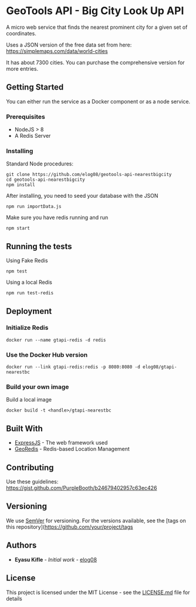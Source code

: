 # GeoTools API - Big City Look Up API
A micro web service that finds the nearest prominent city for a given set of coordinates.

Uses a JSON version of the free data set from here: 
https://simplemaps.com/data/world-cities

It has about 7300 cities.
You can purchase the comprehensive version for more entries.

## Getting Started
You can either run the service as a Docker component or as a node service.

### Prerequisites

* NodeJS > 8
* A Redis Server

### Installing

Standard Node procedures:

```
git clone https://github.com/elog08/geotools-api-nearestbigcity
cd geotools-api-nearestbigcity
npm install
```

After installing, you need to seed your database with the JSON

```
npm run importData.js
```

Make sure you have redis running and run

```
npm start
```
## Running the tests

Using Fake Redis
```
npm test 
```

Using a local Redis
```
npm run test-redis
```

## Deployment


### Initialize Redis

```
docker run --name gtapi-redis -d redis
```

### Use the Docker Hub version
```
docker run --link gtapi-redis:redis -p 8080:8080 -d elog08/gtapi-nearestbc
```

### Build your own image

Build a local image

```
docker build -t <handle>/gtapi-nearestbc
```


## Built With

* [ExpressJS](https://github.com/expressjs/express) - The web framework used
* [GeoRedis](https://github.com/arjunmehta/node-georedis) - Redis-based Location Management

## Contributing
Use these guidelines: https://gist.github.com/PurpleBooth/b24679402957c63ec426

## Versioning

We use [SemVer](http://semver.org/) for versioning. For the versions available, see the [tags on this repository](https://github.com/your/project/tags

## Authors

* **Eyasu Kifle** - *Initial work* - [elog08](https://github.com/elog08)


## License

This project is licensed under the MIT License - see the [LICENSE.md](LICENSE.md) file for details
